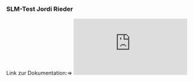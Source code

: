 ### SLM-Test Jordi Rieder
Link zur Dokumentation:=> ![beschreibung.pdf](https://github.com/jrieder-tgm/square/beschreibung.pdf)